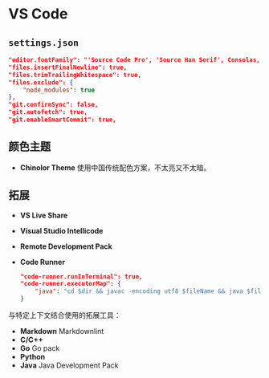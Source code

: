 # VS Code

## `settings.json`

```json
"editor.fontFamily": "'Source Code Pro', 'Source Han Serif', Consolas, 'Courier New', monospace"
"files.insertFinalNewline": true,
"files.trimTrailingWhitespace": true,
"files.exclude": {
    "node_modules": true
},
"git.confirmSync": false,
"git.autofetch": true,
"git.enableSmartCommit": true,
```

## 颜色主题

* **Chinolor Theme** 使用中国传统配色方案，不太亮又不太暗。

## 拓展

* **VS Live Share**
* **Visual Studio Intellicode**
* **Remote Development Pack**
* **Code Runner**

    ```json
    "code-runner.runInTerminal": true,
    "code-runner.executorMap": {
        "java": "cd $dir && javac -encoding utf8 $fileName && java $fileNameWithoutExt",
    }
    ```

与特定上下文结合使用的拓展工具：

* **Markdown** Markdownlint
* **C/C++**
* **Go** Go pack
* **Python**
* **Java** Java Development Pack
